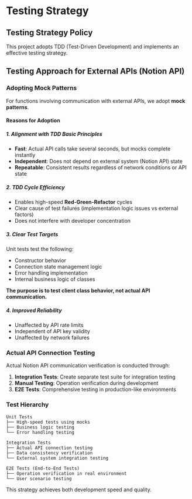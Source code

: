 # Testing Strategy

## Testing Strategy Policy

This project adopts TDD (Test-Driven Development) and implements an effective testing strategy.

## Testing Approach for External APIs (Notion API)

### Adopting Mock Patterns

For functions involving communication with external APIs, we adopt **mock patterns**.

#### Reasons for Adoption

##### 1. Alignment with TDD Basic Principles
- **Fast**: Actual API calls take several seconds, but mocks complete instantly
- **Independent**: Does not depend on external system (Notion API) state
- **Repeatable**: Consistent results regardless of network conditions or API state

##### 2. TDD Cycle Efficiency
- Enables high-speed **Red-Green-Refactor** cycles
- Clear cause of test failures (implementation logic issues vs external factors)
- Does not interfere with developer concentration

##### 3. Clear Test Targets
Unit tests test the following:
- Constructor behavior
- Connection state management logic
- Error handling implementation
- Internal business logic of classes

**The purpose is to test client class behavior, not actual API communication.**

##### 4. Improved Reliability
- Unaffected by API rate limits
- Independent of API key validity
- Unaffected by network failures

### Actual API Connection Testing

Actual Notion API communication verification is conducted through:

1. **Integration Tests**: Create separate test suite for integration testing
2. **Manual Testing**: Operation verification during development
3. **E2E Tests**: Comprehensive testing in production-like environments

### Test Hierarchy

```
Unit Tests
├── High-speed tests using mocks
├── Business logic testing
└── Error handling testing

Integration Tests
├── Actual API connection testing
├── Data consistency verification
└── External system integration testing

E2E Tests (End-to-End Tests)
├── Operation verification in real environment
└── User scenario testing
```

This strategy achieves both development speed and quality.